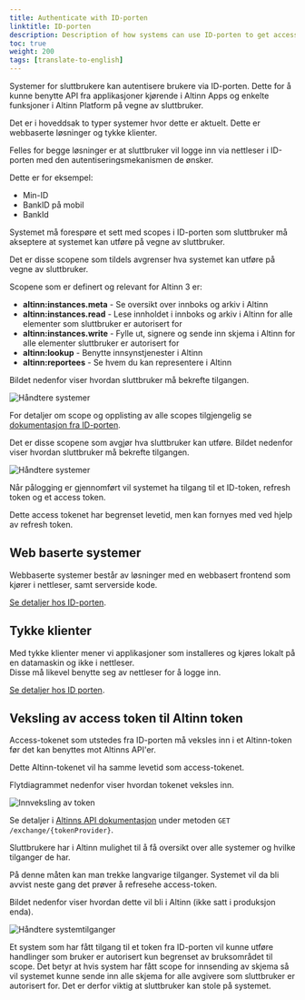 ```yaml
---
title: Authenticate with ID-porten
linktitle: ID-porten
description: Description of how systems can use ID-porten to get access to APIs in Altinn 3.
toc: true
weight: 200
tags: [translate-to-english]
---
```


Systemer for sluttbrukere kan autentisere brukere via ID-porten.
Dette for å kunne benytte API fra applikasjoner kjørende i Altinn Apps og enkelte funksjoner i Altinn Platform på vegne av sluttbruker.

Det er i hoveddsak to typer systemer hvor dette er aktuelt. Dette er webbaserte løsninger og tykke klienter.

Felles for begge løsninger er at sluttbruker vil logge inn via nettleser i ID-porten med den autentiseringsmekanismen de ønsker.

Dette er for eksempel:

- Min-ID
- BankID på mobil
- BankId

Systemet må forespøre et sett med scopes i ID-porten som sluttbruker må akseptere at systemet kan utføre på vegne av sluttbruker.

Det er disse scopene som tildels avgrenser hva systemet kan utføre på vegne av sluttbruker.

Scopene som er definert og relevant for Altinn 3 er:

- **altinn:instances.meta** - Se oversikt over innboks og arkiv i Altinn
- **altinn:instances.read** - Lese innholdet i innboks og arkiv i Altinn for alle elementer som sluttbruker er autorisert for
- **altinn:instances.write** - Fylle ut, signere og sende inn skjema i Altinn for alle elementer sluttbruker er autorisert for
- **altinn:lookup** - Benytte innsynstjenester i Altinn
- **altinn:reportees** - Se hvem du kan representere i Altinn

Bildet nedenfor viser hvordan sluttbruker må bekrefte tilgangen.

![Håndtere systemer](scopeidporten.png "Håndtere systemer")

For detaljer om scope og opplisting av alle scopes tilgjengelig se [dokumentasjon fra ID-porten](https://docs.digdir.no/oidc_protocol_scope.html).

Det er disse scopene som avgjør hva sluttbruker kan utføre. Bildet nedenfor viser hvordan sluttbruker må bekrefte
tilgangen.

![Håndtere systemer](scopeidporten.png "Håndtere systemer")

Når pålogging er gjennomført vil systemet ha tilgang til et ID-token, refresh token og et access token.

Dette access tokenet har begrenset levetid, men kan fornyes med ved hjelp av refresh token.

## Web baserte systemer

Webbaserte systemer består av løsninger med en webbasert frontend som kjører i nettleser, samt serverside kode.

[Se detaljer hos ID-porten](https://docs.digdir.no/oidc_guide_idporten.html).


## Tykke klienter

Med tykke klienter mener vi applikasjoner som installeres og kjøres lokalt på en datamaskin og ikke i nettleser.  
Disse må likevel benytte seg av nettleser for å logge inn.

[Se detaljer hos ID porten](https://docs.digdir.no/oidc_auth_sbs.html).


## Veksling av access token til Altinn token

Access-tokenet som utstedes fra ID-porten må veksles inn i et Altinn-token før det kan benyttes mot Altinns API'er.

Dette Altinn-tokenet vil ha samme levetid som access-tokenet.

Flytdiagrammet nedenfor viser hvordan tokenet veksles inn.

![Innveksling av token](eus_login_process_updated.svg "Innveksling av token")

Se detaljer i [Altinns API dokumentasjon](../../authentication/spec) under metoden `GET /exchange/{tokenProvider}`.

Sluttbrukere har i Altinn mulighet til å få oversikt over alle systemer og hvilke tilganger de har.

På denne måten kan man trekke langvarige tilganger. Systemet vil da bli avvist neste gang det prøver å refresehe access-token.

Bildet nedenfor viser hvordan dette vil bli i Altinn (ikke satt i produksjon enda).

![Håndtere systemtilganger](scopemanagement.png "Håndtere systemtilganger")

Et system som har fått tilgang til et token fra ID-porten vil kunne utføre handlinger som bruker er autorisert kun begrenset av bruksområdet til scope.
Det betyr at hvis system har fått scope for innsending av skjema så vil systemet kunne sende inn alle skjema for alle avgivere som sluttbruker er autorisert for.
Det er derfor viktig at sluttbruker kan stole på systemet.
